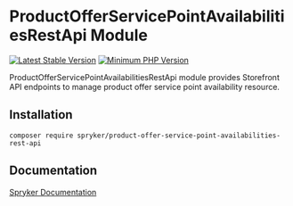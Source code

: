 # ProductOfferServicePointAvailabilitiesRestApi Module
[![Latest Stable Version](https://poser.pugx.org/spryker/product-offer-service-point-availabilities-rest-api/v/stable.svg)](https://packagist.org/packages/spryker/product-offer-service-point-availabilities-rest-api)
[![Minimum PHP Version](https://img.shields.io/badge/php-%3E%3D%208.1-8892BF.svg)](https://php.net/)

ProductOfferServicePointAvailabilitiesRestApi module provides Storefront API endpoints to manage product offer service point availability resource.

## Installation

```
composer require spryker/product-offer-service-point-availabilities-rest-api
```

## Documentation

[Spryker Documentation](https://docs.spryker.com)
